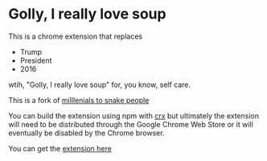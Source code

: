 # Golly, I really love soup

This is a chrome extension that replaces

* Trump
* President
* 2016 

wtih, "Golly, I really love soup" for, you know, self care.

This is a fork of [milllenials to snake people](https://github.com/ericwbailey/millennials-to-snake-people)

You can build the extension using npm with [crx](https://github.com/oncletom/crx) but ultimately the extension will need to be distributed through the Google Chrome Web Store or it will eventually be disabled by the Chrome browser.

You can get the [extension here](https://chrome.google.com/webstore/detail/golly-i-love-soup/hbadanciihjnenchconjgiobikpcckoi)
